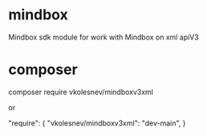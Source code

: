 # mindbox
Mindbox sdk module for work with Mindbox on xml apiV3


# composer
composer require vkolesnev/mindboxv3xml

or

"require": {
    "vkolesnev/mindboxv3xml": "dev-main",
}
